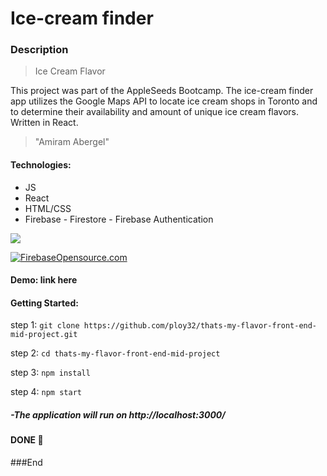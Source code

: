 # Ice-cream finder

### Description

> Ice Cream Flavor

This project was part of the AppleSeeds Bootcamp.
The ice-cream finder app utilizes the Google Maps API to locate ice cream shops in Toronto and to determine their availability and amount of unique ice cream flavors.
Written in React.

> "Amiram Abergel"

#### Technologies:

-   JS
-   React
-   HTML/CSS
-   Firebase - Firestore - Firebase Authentication

![](https://www.zilliondesigns.com/blog/wp-content/uploads/Ice-Cream-Logo-29.jpg)

[![FirebaseOpensource.com](https://img.shields.io/badge/Docs-firebaseopensource.com-orange.svg)](https://firebaseopensource.com/projects/firebase/firebaseui-android)

#### Demo: link here

#### Getting Started:

step 1: `git clone https://github.com/ploy32/thats-my-flavor-front-end-mid-project.git`

step 2: `cd thats-my-flavor-front-end-mid-project`

step 3: `npm install`

step 4: `npm start`

##### -The application will run on http://localhost:3000/

#### DONE 👏

###End
